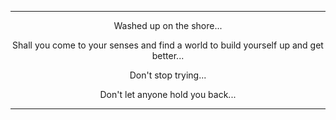 
<div align="center">
    
   
------------------------------------------------

Washed up on the shore...

Shall you come to your senses and find a world to build yourself up and get better...

Don't stop trying...

Don't let anyone hold you back...

------------------------------------------------
